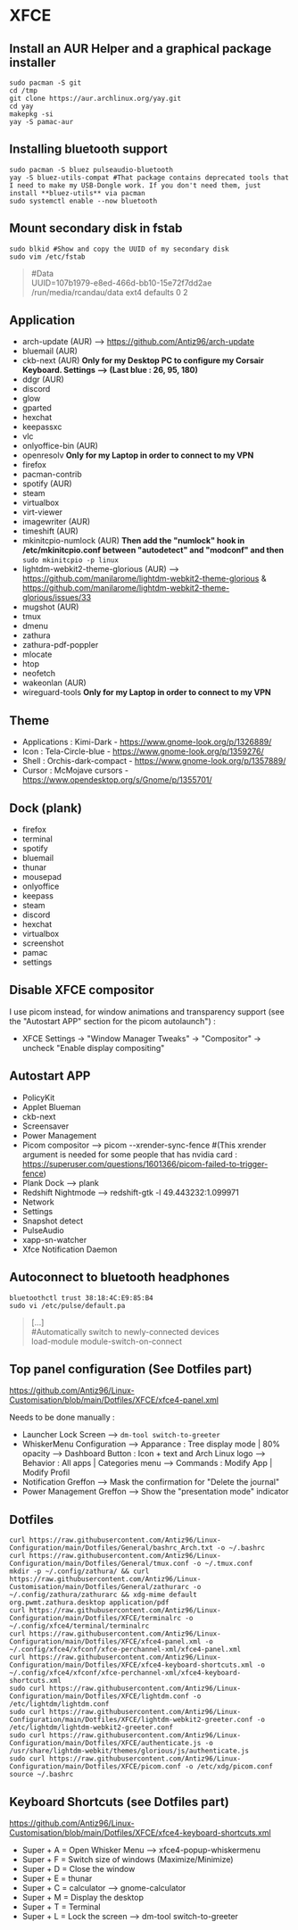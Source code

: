 # XFCE

## Install an AUR Helper and a graphical package installer

```
sudo pacman -S git
cd /tmp
git clone https://aur.archlinux.org/yay.git
cd yay
makepkg -si
yay -S pamac-aur
```

## Installing bluetooth support

```
sudo pacman -S bluez pulseaudio-bluetooth
yay -S bluez-utils-compat #That package contains deprecated tools that I need to make my USB-Dongle work. If you don't need them, just install **bluez-utils** via pacman
sudo systemctl enable --now bluetooth
```

## Mount secondary disk in fstab

```
sudo blkid #Show and copy the UUID of my secondary disk
sudo vim /etc/fstab
```
> #Data  
> UUID=107b1979-e8ed-466d-bb10-15e72f7dd2ae       /run/media/rcandau/data         ext4          defaults 0 2  

## Application
- arch-update (AUR) --> https://github.com/Antiz96/arch-update
- bluemail (AUR)
- ckb-next (AUR) **Only for my Desktop PC to configure my Corsair Keyboard. Settings --> (Last blue : 26, 95, 180)**
- ddgr (AUR)
- discord
- glow
- gparted
- hexchat
- keepassxc
- vlc
- onlyoffice-bin (AUR)
- openresolv **Only for my Laptop in order to connect to my VPN**
- firefox
- pacman-contrib
- spotify (AUR)
- steam
- virtualbox
- virt-viewer
- imagewriter (AUR)
- timeshift (AUR)
- mkinitcpio-numlock (AUR) **Then add the "numlock" hook in /etc/mkinitcpio.conf between "autodetect" and "modconf" and then** `sudo mkinitcpio -p linux`
- lightdm-webkit2-theme-glorious (AUR) --> https://github.com/manilarome/lightdm-webkit2-theme-glorious & https://github.com/manilarome/lightdm-webkit2-theme-glorious/issues/33
- mugshot (AUR)
- tmux
- dmenu
- zathura
- zathura-pdf-poppler
- mlocate
- htop
- neofetch
- wakeonlan (AUR)
- wireguard-tools **Only for my Laptop in order to connect to my VPN**

## Theme

- Applications : Kimi-Dark - https://www.gnome-look.org/p/1326889/
- Icon : Tela-Circle-blue - https://www.gnome-look.org/p/1359276/
- Shell : Orchis-dark-compact - https://www.gnome-look.org/p/1357889/
- Cursor : McMojave cursors - https://www.opendesktop.org/s/Gnome/p/1355701/

## Dock (plank)

- firefox
- terminal
- spotify
- bluemail
- thunar
- mousepad 
- onlyoffice
- keepass
- steam
- discord
- hexchat
- virtualbox
- screenshot
- pamac
- settings

## Disable XFCE compositor 

I use picom instead, for window animations and transparency support (see the "Autostart APP" section for the picom autolaunch") :   
  
- XFCE Settings -> "Window Manager Tweaks" -> "Compositor" -> uncheck "Enable display compositing"

## Autostart APP

- PolicyKit
- Applet Blueman
- ckb-next
- Screensaver
- Power Management
- Picom compositor --> picom --xrender-sync-fence #(This xrender argument is needed for some people that has nvidia card : https://superuser.com/questions/1601366/picom-failed-to-trigger-fence) 
- Plank Dock --> plank
- Redshift Nightmode --> redshift-gtk -l 49.443232:1.099971
- Network
- Settings
- Snapshot detect
- PulseAudio
- xapp-sn-watcher
- Xfce Notification Daemon

## Autoconnect to bluetooth headphones

```
bluetoothctl trust 38:18:4C:E9:85:B4
sudo vi /etc/pulse/default.pa
```
> [...]  
> #Automatically switch to newly-connected devices  
> load-module module-switch-on-connect  

## Top panel configuration (See Dotfiles part)

https://github.com/Antiz96/Linux-Customisation/blob/main/Dotfiles/XFCE/xfce4-panel.xml  
  
Needs to be done manually :  
   
- Launcher Lock Screen --> `dm-tool switch-to-greeter`
- WhiskerMenu Configuration --> Apparance : Tree display mode | 80% opacity --> Dashboard Button : Icon + text and Arch Linux logo --> Behavior : All apps | Categories menu --> Commands : Modify App | Modify Profil
- Notification Greffon --> Mask the confirmation for "Delete the journal"
- Power Management Greffon --> Show the "presentation mode" indicator

## Dotfiles

```
curl https://raw.githubusercontent.com/Antiz96/Linux-Configuration/main/Dotfiles/General/bashrc_Arch.txt -o ~/.bashrc
curl https://raw.githubusercontent.com/Antiz96/Linux-Configuration/main/Dotfiles/General/tmux.conf -o ~/.tmux.conf
mkdir -p ~/.config/zathura/ && curl https://raw.githubusercontent.com/Antiz96/Linux-Customisation/main/Dotfiles/General/zathurarc -o ~/.config/zathura/zathurarc && xdg-mime default org.pwmt.zathura.desktop application/pdf
curl https://raw.githubusercontent.com/Antiz96/Linux-Configuration/main/Dotfiles/XFCE/terminalrc -o ~/.config/xfce4/terminal/terminalrc
curl https://raw.githubusercontent.com/Antiz96/Linux-Configuration/main/Dotfiles/XFCE/xfce4-panel.xml -o ~/.config/xfce4/xfconf/xfce-perchannel-xml/xfce4-panel.xml
curl https://raw.githubusercontent.com/Antiz96/Linux-Configuration/main/Dotfiles/XFCE/xfce4-keyboard-shortcuts.xml -o ~/.config/xfce4/xfconf/xfce-perchannel-xml/xfce4-keyboard-shortcuts.xml
sudo curl https://raw.githubusercontent.com/Antiz96/Linux-Configuration/main/Dotfiles/XFCE/lightdm.conf -o /etc/lightdm/lightdm.conf
sudo curl https://raw.githubusercontent.com/Antiz96/Linux-Configuration/main/Dotfiles/XFCE/lightdm-webkit2-greeter.conf -o /etc/lightdm/lightdm-webkit2-greeter.conf
sudo curl https://raw.githubusercontent.com/Antiz96/Linux-Configuration/main/Dotfiles/XFCE/authenticate.js -o /usr/share/lightdm-webkit/themes/glorious/js/authenticate.js
sudo curl https://raw.githubusercontent.com/Antiz96/Linux-Configuration/main/Dotfiles/XFCE/picom.conf -o /etc/xdg/picom.conf
source ~/.bashrc
```

## Keyboard Shortcuts (see Dotfiles part)

https://github.com/Antiz96/Linux-Customisation/blob/main/Dotfiles/XFCE/xfce4-keyboard-shortcuts.xml  
  
- Super + A = Open Whisker Menu --> xfce4-popup-whiskermenu
- Super + F = Switch size of windows (Maximize/Minimize)
- Super + D = Close the window
- Super + E = thunar
- Super + C = calculator --> gnome-calculator
- Super + M = Display the desktop
- Super + T = Terminal
- Super + L = Lock the screen --> dm-tool switch-to-greeter 
